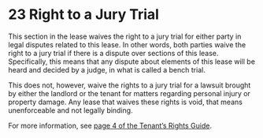 # 23 Right to a Jury Trial 	
This section in the lease waives the right to a jury trial for either party in legal disputes related to this lease. In other words, both parties waive the right to a jury trial if there is a dispute over sections of this lease. Specifically, this means that any dispute about elements of this lease will be heard and decided by a judge, in what is called a bench trial.

This does not, however, waive the rights to a jury trial for a lawsuit brought by either the landlord or the tenant for matters regarding personal injury or property damage. Any lease that waives these rights is void, that means unenforceable and not legally binding.

For more information, see [page 4 of the Tenant’s Rights Guide](https://ag.ny.gov/sites/default/files/tenants_rights.pdf).
